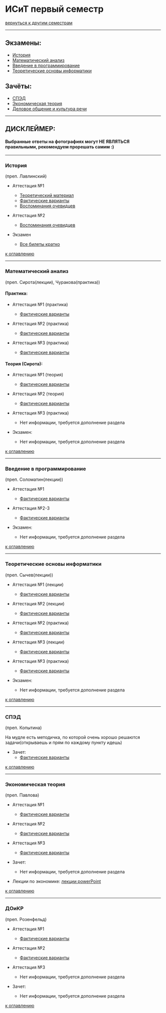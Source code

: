 # ИСиТ первый семестр
[вернуться к другим семестрам](isit.md)
***
## Экзамены:
+ [История](#История)
+ [Математический анализ](#Математический-анализ)
+ [Введение в программирование](#Введение-в-программирование)
+ [Теоретические основы информатики](#Теоретические-основы-информатики)

## Зачёты:
+ [СПЭД](#СПЭД)
+ [Экономическая теория](#Экономическая-теория)
+ [Деловое общение и культура речи](#ДоиКР)
***

## ДИСКЛЕЙМЕР:
#### Выбранные ответы на фотографиях могут НЕ ЯВЛЯТЬСЯ правильными, рекомендуем прорешать самим :)
***

### История
(преп. Лавлинский)
+ Аттестация №1
  + [Теоретический материал](../subjects/hist/hist-att-1/hist-att-1-theory.md)
  + [Фактические варианты](../subjects/hist/hist-att-1/hist-att-1-fact.md)
  + [Воспоминания очевидцев](../subjects/hist/hist-att-1/hist-att-1-memories.md)  


+ Аттестация №2
  + [Воспоминания очевидцев](../subjects/hist/hist-att-2-memories.md)


+ Экзамен
  + [Все билеты кратко](../subjects/hist/hist-exam.md)

[к оглавлению](#Экзамены)
***
### Математический анализ
(преп. Сирота(лекции), Чуракова(практика))
#### Практика:
+ Аттестация №1 (практика)
  + [Фактические варианты](../subjects/mathan/mathan-isit/mathan-pr-att-1-fact.md)
  

+ Аттестация №2 (практика)
  + [Фактические варианты](../subjects/mathan/mathan-isit/mathan-pr-att-2-fact.md)
 

+ Аттестация №3 (практика)
  + [Фактические варианты](../subjects/mathan/mathan-isit/mathan-pr-att-3-fact.md)

#### Теория (Сирота):
+ Аттестация №1 (теория)
  + [Фактические варианты](../subjects/mathan/mathan-isit/mathan-th-att-1-fact.md)


+ Аттестация №2 (теория)
  + [Фактические варианты](../subjects/mathan/mathan-isit/mathan-th-att-2-fact.md)


+ Аттестация №3 (практика)
  + Нет информации, требуется дополнение раздела


+ Экзамен:
  + Нет информации, требуется дополнение раздела
  
[к оглавлению](#Экзамены)
***
### Введение в программирование
(преп. Соломатин(лекции))
+ Аттестация №1
  + [Фактические варианты](../subjects/enter-prog/enter-prog-att-1-fact.md)


+ Аттестация №2-3
  + [Фактические варианты](../subjects/enter-prog/enter-prog-att-2-3-fact.md)


+ Экзамен:
  + Нет информации, требуется дополнение раздела

[к оглавлению](#Экзамены)
***
### Теоретические основы информатики
(преп. Сычев(лекции))
+ Аттестация №1 (лекции)
  + [Фактические варианты](../subjects/toinf/toinf-th-att-1-fact.md)


+ Аттестация №2 (лекции)
  + [Фактические варианты](../subjects/toinf/toinf-th-att-2-fact.md)


+ Аттестация №2 (практика)
  + [Фактические варианты](../subjects/toinf/toinf-pr-att-2-fact.md)


+ Аттестация №3 (лекции)
  + [Фактические варианты](../subjects/toinf/toinf-th-att-3-fact.md)


+ Аттестация №3 (практика)
  + [Фактические варианты](../subjects/toinf/toinf-pr-att-3-fact.md)

+ Экзамен:
  + Нет информации, требуется дополнение раздела


[к оглавлению](#Экзамены)
***
### СПЭД
(преп. Копытина)

На мудле есть методичка, по которой очень хорошо решаются задачи(открываешь и прям по каждому пункту идешь)

+ Зачет:
  + [Фактические варианты](../subjects/sped/sped-zachet-fact.md)


[к оглавлению](#Экзамены)
***
### Экономическая теория
(преп. Павлова)
+ Аттестация №1
  + [Фактические варианты](../subjects/economy/economy-att-1-fact.md)


+ Аттестация №2
  + [Фактические варианты](../subjects/economy/economy-att-2-fact.md)


+ Аттестация №3
  + [Фактические варианты](../subjects/economy/economy-att-3-fact.md)


+ Зачет:
  + Нет информации, требуется дополнение раздела


+ Лекции по экономике: [лекции powerPoint](https://drive.google.com/drive/folders/1EhTxnwlJM0eSivPyDDbxhVddQrVcPUsE?usp=sharing)


[к оглавлению](#Экзамены)
***
### ДОиКР
(преп. Розенфельд)
+ Аттестация №1
  + [Фактические варианты](../subjects/russian/russian-att-1-fact.md)


+ Аттестация №2
  + [Фактические варианты](../subjects/russian/russian-att-2-fact.md)


+ Аттестация №3
  + Нет информации, требуется дополнение раздела


+ Зачет:
  + Нет информации, требуется дополнение раздела

[к оглавлению](#Экзамены)

